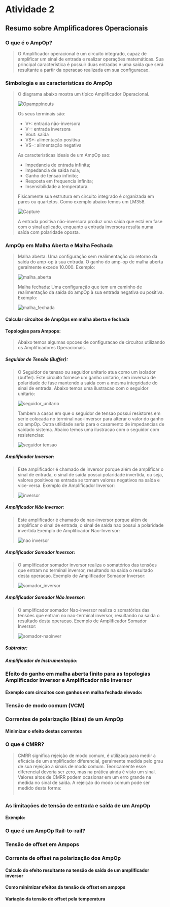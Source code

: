 # Atividade 2 
## Resumo sobre Amplificadores Operacionais

### O que é o AmpOp?

> O Amplificador operacional é um circuito integrado, capaz de amplificar um sinal de entrada e realizar operações matemáticas.
> Sua principal característica é possuir duas entradas e uma saída que será resultante a partir da operacao realizada em sua configuracao.

### Simbologia e as características do AmpOp

> O diagrama abaixo mostra um típico Amplificador Operacional.
>
>![Opamppinouts](https://user-images.githubusercontent.com/12564754/102247973-6bac1180-3edf-11eb-9dbc-ea5f073403fe.png)
> 
> Os seus terminais são:
>
> * V+: entrada não-inversora
> * V−: entrada inversora
> * Vout: saída
> * VS+: alimentação positiva
> * VS−: alimentação negativa
>
> As caracteristicas ideais de um AmpOp sao:
>
> * Impedancia de entrada infinita;
> * Impedancia de saida nula;
> * Ganho de tensao infinito;
> * Resposta em frequencia infinita;
> * Insensibilidade a temperatura.
> 
> Fisicamente sua estrutura em circuito integrado é organizada em pares ou quartetos. Como exemplo abaixo temos um LM358.
>
> ![Capture](https://user-images.githubusercontent.com/12564754/102249035-a95d6a00-3ee0-11eb-9228-acd0030f68d1.PNG) 
>
> A entrada positiva não-inversora produz uma saída que está em fase com o sinal aplicado, enquanto a entrada inversora resulta numa saída com polaridade oposta.

### AmpOp em Malha Aberta e Malha Fechada

> Malha aberta: Uma configuração sem realimentação do retorno da saída do amp-op à sua entrada. O ganho do amp-op de malha aberta geralmente excede 10.000.
> Exemplo: 
>
> ![malha_aberta](https://user-images.githubusercontent.com/12564754/102251474-9bf5af00-3ee3-11eb-935a-546c97a68ea3.PNG)
>
> Malha fechada: Uma configuração que tem um caminho de realimentação da saída do ampOp à sua entrada negativa ou positiva.
> Exemplo:
>
> ![malha_fechada](https://user-images.githubusercontent.com/12564754/102251814-10305280-3ee4-11eb-9ac6-4adf18d3d9e2.PNG)
>

#### Calcular circuitos de AmpOps em malha aberta e fechada

>

#### Topologias para Ampops:

> Abaixo temos algumas opcoes de  configuracao de circuitos utilizando  os Amplificadores Operacionais.

##### Seguidor de Tensão (Buffer):

> O Seguidor de tensao ou seguidor unitario atua como um isolador (buffer). Este circuito fornece um ganho unitario, sem inversao  de polaridade de fase  mantendo a saida com a mesma integridade do sinal de entrada. 
> Abaixo temos uma ilustracao com o seguidor unitario:
>
> ![seguidor_unitario](https://user-images.githubusercontent.com/12564754/102254617-a1ed8f00-3ee7-11eb-9a4e-acc5080b18a2.PNG)
>
> Tambem a casos em que o seguidor de tensao possui resistores em serie colocada no terminal nao-inversor para alterar o valor do ganho do ampOp. 
> Outra utilidade seria para o casamento de impedancias de saidado sistema.
> Abaixo temos uma ilustracao com o seguidor com resistencias:
>
> ![seguidor tensao](https://user-images.githubusercontent.com/12564754/102647610-c5614580-4144-11eb-98d5-6ee4af73ce14.PNG)
>

##### Amplificador Inversor:

> 
> Este amplificador é chamado de inversor porque além de amplificar o sinal de entrada, o sinal de saída possui polaridade invertida, ou seja, valores positivos na entrada se tornam valores negativos na saída e vice-versa.
> Exemplo de Amplificador Inversor:
>
> ![inversor](https://user-images.githubusercontent.com/12564754/102647951-69e38780-4145-11eb-96f3-9898952b6e93.PNG)


##### Amplificador Não Inversor:

> 
> Este amplificador é chamado de nao-inversor porque além de amplificar o sinal de entrada, o sinal de saída nao possui a polaridade invertida
> Exemplo de Amplificador Nao-Inversor:
>
> ![nao inversor](https://user-images.githubusercontent.com/12564754/102648330-132a7d80-4146-11eb-9368-bf43135b1faf.PNG)
>

##### Amplificador Somador Inversor:

> O amplificador somador inversor realiza o somatórios das tensões que entram no terminal inversor, resultando na saida o resultado desta operacao.
> Exemplo de Amplificador Somador Inversor: 
>
>![somador_inversor](https://user-images.githubusercontent.com/12564754/102648755-d9a64200-4146-11eb-9924-81b4634fb6e3.PNG)

##### Amplificador Somador Não Inversor:

> O amplificador somador Nao-inversor realiza o somatórios das tensões que entram no nao-terminal inversor, resultando na saida o resultado desta operacao.
> Exemplo de Amplificador Somador Inversor: 
>
> ![somador-naoinver](https://user-images.githubusercontent.com/12564754/102648998-3dc90600-4147-11eb-8479-bab8e12d9142.PNG)

##### Subtrator:

>

##### Amplificador de Instrumentação:

>

### Efeito do ganho em malha aberta finito para as topologias Amplificador Inversor e Amplificador não inversor

>

#### Exemplo com circuitos com ganhos em malha fechada elevado:

>

### Tensão de modo comum (VCM)

>

### Correntes de polarização (Ibias) de um AmpOp

>

#### Minimizar o efeito destas correntes

>

### O que é CMRR?

> CMRR significa rejeição de modo comum, é utilizada para medir a eficácia de um amplificador diferencial, geralmente medida pelo grau de sua rejeição a sinais de modo comum.
> Teoricamente esse diferencial deveria ser zero, mas na prática ainda é visto um sinal. Valores altos de CMRR podem ocasionar em um erro grande na medida no sinal de saída.
> A rejeição do modo comum pode ser medido desta forma:
>```
> 
>```

### As limitações de tensão de entrada e saída de um AmpOp

>

#### Exemplo:

>

### O que é um AmpOp Rail-to-rail?

>

### Tensão de offset em Ampops

> 

### Corrente de offset na polarização dos AmpOp

>

#### Calculo do efeito resultante na tensão de saída de um amplificador inversor

>

#### Como minimizar efeitos da tensão de offset em ampops

>

#### Variação da tensão de offset pela temperatura

> 

